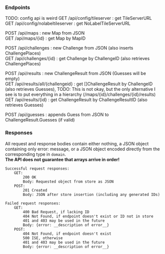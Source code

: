 
### Endpoints

TODO: config api is weird
GET /api/config/tileserver : get TileServerURL  
GET /api/config/nolabeltileserver : get NoLabelTileServerURL  

POST /api/maps : new Map from JSON  
GET  /api/maps/{id} : get Map by MapID  

POST /api/challenges : new Challenge from JSON (also inserts ChallengePlaces)  
GET /api/challenges/{id} : get Challenge by ChallengeID (also retrieves ChallengePlaces)  

POST /api/results : new ChallengeResult from JSON (Guesses will be empty)  
GET /api/results/all/{challengeid} : get []ChallengeResult by ChallengeID (also retrieves Guesses), TODO: This is not okay, but the only alternative I see is to put everything in a hierarchy (/maps/{id}/challenges/{id}/results)
GET /api/results/{id} : get ChallengeResult by ChallengeResultID (also retrieves Guesses)  

POST /api/guesses : appends Guess from JSON to ChallengeResult.Guesses (if valid)  

### Responses

All request and response bodies contain either nothing, a JSON object containing only error: message, or a JSON object encoded directly from the corresponding type in `domain`.  
**The API does not guarantee that arrays arrive in order!**

```
Successful request responses:  
    GET:  
        200 OK  
        Body: Requested object from store as JSON  
    POST:  
        201 Created  
        Body: JSON after store insertion (including any generated IDs)  

Failed request responses:  
    GET:  
        400 Bad Request, if lacking ID  
        404 Not Found, if endpoint doesn't exist or ID not in store  
        401 and 403 may be used in the future  
        Body: {error: __description of error__}  
    POST:  
        404 Not Found, if endpoint doesn't exist  
        500 ISE, otherwise  
        401 and 403 may be used in the future  
        Body: {error: __description of error__}  
```